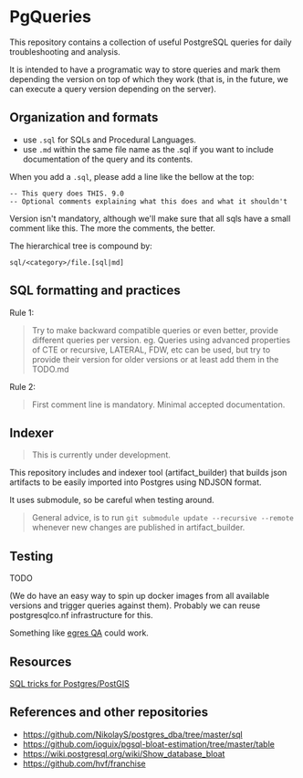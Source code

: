 # PgQueries

This repository contains a collection of useful PostgreSQL queries for daily
troubleshooting and analysis.

It is intended to have a programatic way to store queries and mark them depending
the version on top of which they work (that is, in the future, we can execute
a query version depending on the server).

## Organization and formats

- use `.sql` for SQLs and Procedural Languages.
- use `.md` within the same file name as the .sql if you want to include 
  documentation of the query and its contents.


When you add a `.sql`, please add a line like the bellow at the top:

```
-- This query does THIS. 9.0
-- Optional comments explaining what this does and what it shouldn't
```

Version isn't mandatory, although we'll make sure that all sqls have a small comment like this.
The more the comments, the better.

The hierarchical tree is compound by:

```
sql/<category>/file.[sql|md]
```

## SQL formatting and practices

Rule 1:

> Try to make backward compatible queries or even better, provide different queries per version.
> eg. Queries using advanced properties of CTE or recursive, LATERAL, FDW, etc can be used, but
> try to provide their version for older versions or at least add them in the TODO.md

Rule 2: 

> First comment line is mandatory. Minimal accepted documentation.

## Indexer

> This is currently under development.

This repository includes and indexer tool (artifact_builder) that builds json artifacts to be 
easily imported into Postgres using NDJSON format. 

It uses submodule, so be careful when testing around.

> General advice, is to run `git submodule update --recursive --remote` whenever new changes are published in artifact_builder.

## Testing

TODO

(We do have an easy way to spin up docker images from all available versions and trigger queries
against them). Probably we can reuse postgresqlco.nf infrastructure for this.

Something like [egres QA](https://gitlab.com/ongresinc/devel/egres/egres_qa/tree/compose) could work.


## Resources

[SQL tricks for Postgres/PostGIS](https://abelvm.github.io/sql/sql-tricks/) 



## References and other repositories

- https://github.com/NikolayS/postgres_dba/tree/master/sql
- https://github.com/ioguix/pgsql-bloat-estimation/tree/master/table
- https://wiki.postgresql.org/wiki/Show_database_bloat
- https://github.com/hvf/franchise


